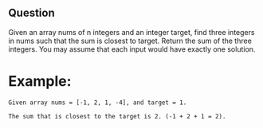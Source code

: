 ## Question
Given an array nums of n integers and an integer target, find three integers in nums such that the sum is closest to target. Return the sum of the three integers. You may assume that each input would have exactly one solution.

# Example:
```
Given array nums = [-1, 2, 1, -4], and target = 1.

The sum that is closest to the target is 2. (-1 + 2 + 1 = 2).
```

